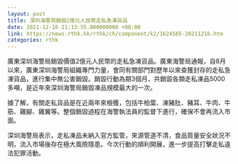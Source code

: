 ```yaml
---
layout: post
title: 深圳海警局銷毀2億元人民幣走私急凍貨品
date: 2021-12-16 21:13:55.000000000 +08:00
link: https://news.rthk.hk/rthk/ch/component/k2/1624565-20211216.htm
categories: rthk
---
```


廣東深圳海警局銷毀價值2億元人民幣的走私急凍貨品。廣東海警局通報，自8月以來，廣東深圳海警局組織專門力量，會同有關部門對歷年以來查獲封存的走私急凍貨品，進行集中無公害銷毀。銷毀行動為期3個月，共銷毀各類走私凍品5000多噸，是近年來深圳海警局銷毀凍品規模最大的一次。

據了解，有關走私貨品是在近兩年來檢獲，包括牛柏葉、凍豬肚、豬耳、牛肉、牛筋、雞腳、雞翼等。整個銷毀過程在海警執法員的監督下進行，確保不會再流入市面。

深圳海警局表示，走私凍品未納入官方監管，來源管道不清，食品質量安全狀況不明，流入市場後存在極大風險隱患。今次行動的順利開展，進一步提高打擊走私違法犯罪活動。
